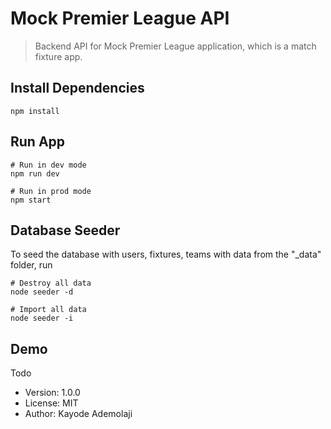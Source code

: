 # Mock Premier League API

> Backend API for Mock Premier League application, which is a match fixture app.

## Install Dependencies

```
npm install
```

## Run App

```
# Run in dev mode
npm run dev

# Run in prod mode
npm start
```

## Database Seeder

To seed the database with users, fixtures, teams with data from the "\_data" folder, run

```
# Destroy all data
node seeder -d

# Import all data
node seeder -i
```

## Demo

Todo

- Version: 1.0.0
- License: MIT
- Author: Kayode Ademolaji
